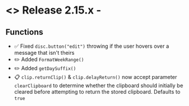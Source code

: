 # <> Release 2.15.x - 

## Functions
- ✅ Fixed `disc.button("edit")` throwing if the user hovers over a message that isn't theirs
- ✏️ Added `FormatWeekRange()`
- ✏️ Added `getDaySuffix()`
- 📋 `clip.returnClip()` & `clip.delayReturn()` now accept parameter `clearClipboard` to determine whether the clipboard should initially be cleared before attempting to return the stored clipboard. Defaults to `true`
